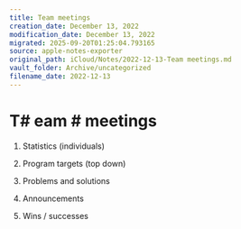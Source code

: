 ```yaml
---
title: Team meetings
creation_date: December 13, 2022
modification_date: December 13, 2022
migrated: 2025-09-20T01:25:04.793165
source: apple-notes-exporter
original_path: iCloud/Notes/2022-12-13-Team meetings.md
vault_folder: Archive/uncategorized
filename_date: 2022-12-13
---
```



# T# eam # meetings

1. Statistics (individuals)

2. Program targets (top down)

3. Problems and solutions 

4. Announcements
5. Wins / successes 


